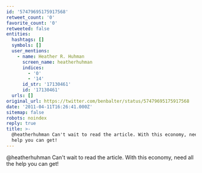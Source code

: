 ```yaml
---
id: '57479695175917568'
retweet_count: '0'
favorite_count: '0'
retweeted: false
entities:
  hashtags: []
  symbols: []
  user_mentions:
    - name: Heather R. Huhman
      screen_name: heatherhuhman
      indices:
        - '0'
        - '14'
      id_str: '17130461'
      id: '17130461'
  urls: []
original_url: https://twitter.com/benbalter/status/57479695175917568
date: '2011-04-11T16:26:41.000Z'
sitemap: false
robots: noindex
reply: true
title: >-
  @heatherhuhman Can't wait to read the article. With this economy, need all the
  help you can get!
---
```


@heatherhuhman Can't wait to read the article. With this economy, need all the help you can get!